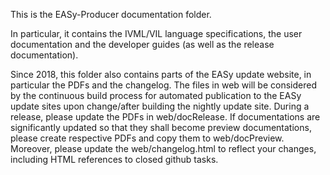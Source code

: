 This is the EASy-Producer documentation folder.

In particular, it contains the IVML/VIL language specifications, the user documentation and the developer guides (as well as the release documentation). 

Since 2018, this folder also contains parts of the EASy update website, in particular the PDFs and the changelog. The files in web will be considered by the continuous build process for automated publication to the EASy update sites upon change/after building the nightly update site. During a release, please update the PDFs in web/docRelease. If documentations are significantly updated so that they shall become preview documentations, please create respective PDFs and copy them to web/docPreview. Moreover, please update the web/changelog.html to reflect your changes, including HTML references to closed github tasks.

